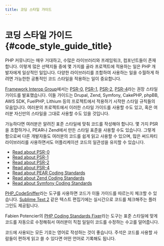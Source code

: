 ```yaml
---
title: 코딩 스타일 가이드
---
```


# 코딩 스타일 가이드  {#code_style_guide_title}

PHP 커뮤니티는 매우 거대하고, 수많은 라이브러리와 프레임워크, 컴포넌트들이 존재합니다. 
이렇게 많은 선택지들 중에 몇 가지를 골라 프로젝트에 적용하는 일은 PHP 개발자에게 일상적인 일입니다.
다양한 라이브러리를 조합하여 사용하는 일을 수월하게 하려면 가능한한 공통적인 코드 스타일을 적용하는 일이
중요합니다.

[Framework Interop Group][fig]에서는 [PSR-0][psr0], [PSR-1][psr1], [PSR-2][psr2], [PSR-4][psr4]라는 권장 스타일 가이드를 발표했습니다.
이들 가이드는 Drupal, Zend, Symfony, CakePHP, phpBB, AWS SDK, FuelPHP, Lithium 등의 프로젝트에서 적용하기 시작한
스타일 규칙들의 모음입니다. 여러분의 프로젝트에서 이러한 스타일 가이드를 사용할 수도 있고, 혹은 여러분 자신만의 
스타일을 그대로 사용할 수도 있을 것입니다.

가능하다면 여러분은 알려진 표준 스타일에 맞춰 코드를 작성해야 합니다. 몇 가지 PSR을 조합하거나, 
PEAR나 Zend에서 만든 스타일 표준을 사용할 수도 있습니다. 그렇게 함으로써 다른 개발자들도 여러분의 코드를
쉽게 읽고 사용할 수 있으며, 많은 써드파티 라이브러리를 사용하면서도 어플리케이션 코드의 일관성을
유지할 수 있습니다.

* [Read about PSR-0][psr0]
* [Read about PSR-1][psr1]
* [Read about PSR-2][psr2]
* [Read about PSR-4][psr4]
* [Read about PEAR Coding Standards][pear-cs]
* [Read about Zend Coding Standards][zend-cs]
* [Read about Symfony Coding Standards][symfony-cs]

[PHP_CodeSniffer][phpcs]라는 도구를 사용하면 코드가 이들 가이드를 따르는지 체크할 수 있습니다.
[Sublime Text 2][st-cs] 같은 텍스트 편집기에는 실시간으로 코드를 체크해주는 플러그인도 제공됩니다.

Fabien Potencier의 [PHP Coding Standards Fixer][phpcsfixer]라는 도구는 
표준 스타일에 맞게 코드를 자동으로 수정해줘서 여러분이 직접 일일이 코드를 수정하는 수고를 덜어줍니다.

코드에 사용되는 모든 기호는 영어로 작성하는 것이 좋습니다. 주석은 코드를 사용할 사람들이 편하게 
읽고 쓸 수 있다면 어떤 언어로 기록해도 됩니다.

[fig]: http://www.php-fig.org/
[psr0]: https://github.com/php-fig/fig-standards/blob/master/accepted/PSR-0.md
[psr1]: https://github.com/php-fig/fig-standards/blob/master/accepted/PSR-1-basic-coding-standard.md
[psr2]: https://github.com/php-fig/fig-standards/blob/master/accepted/PSR-2-coding-style-guide.md
[psr4]: https://github.com/php-fig/fig-standards/blob/master/accepted/PSR-4-autoloader.md
[pear-cs]: http://pear.php.net/manual/en/standards.php
[zend-cs]: http://framework.zend.com/wiki/display/ZFDEV2/Coding+Standards
[symfony-cs]: http://symfony.com/doc/current/contributing/code/standards.html
[phpcs]: http://pear.php.net/package/PHP_CodeSniffer/
[st-cs]: https://github.com/benmatselby/sublime-phpcs
[phpcsfixer]: http://cs.sensiolabs.org/
